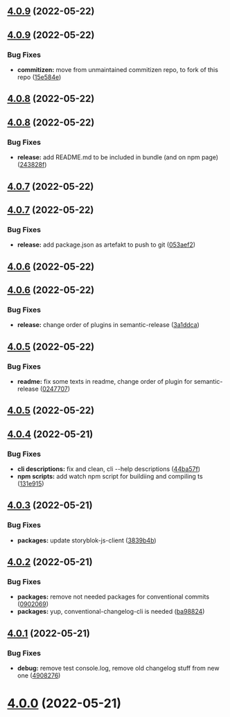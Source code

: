 ## [4.0.9](https://github.com/sb-mig/sb-mig/compare/v4.0.8...v4.0.9) (2022-05-22)




## [4.0.9](https://github.com/sb-mig/sb-mig/compare/v4.0.8...v4.0.9) (2022-05-22)


### Bug Fixes

* **commitizen:** move from unmaintained commitizen repo, to fork of this repo ([15e584e](https://github.com/sb-mig/sb-mig/commit/15e584e66bd1516f16ee784081afe6ab7474ad02))

## [4.0.8](https://github.com/sb-mig/sb-mig/compare/v4.0.7...v4.0.8) (2022-05-22)




## [4.0.8](https://github.com/sb-mig/sb-mig/compare/v4.0.7...v4.0.8) (2022-05-22)


### Bug Fixes

* **release:** add README.md to be included in bundle (and on npm page) ([243828f](https://github.com/sb-mig/sb-mig/commit/243828f23716a95a3437cbe079633ee222ca3423))

## [4.0.7](https://github.com/sb-mig/sb-mig/compare/v4.0.6...v4.0.7) (2022-05-22)




## [4.0.7](https://github.com/sb-mig/sb-mig/compare/v4.0.6...v4.0.7) (2022-05-22)


### Bug Fixes

* **release:** add package.json as artefakt to push to git ([053aef2](https://github.com/sb-mig/sb-mig/commit/053aef2ed7a3a9a9a55dc740806f2de745e6f324))

## [4.0.6](https://github.com/sb-mig/sb-mig/compare/v4.0.5...v4.0.6) (2022-05-22)




## [4.0.6](https://github.com/sb-mig/sb-mig/compare/v4.0.5...v4.0.6) (2022-05-22)


### Bug Fixes

* **release:** change order of plugins in semantic-release ([3a1ddca](https://github.com/sb-mig/sb-mig/commit/3a1ddcac8cc7ea11d22910559762874d8f3d53c2))

## [4.0.5](https://github.com/sb-mig/sb-mig/compare/v4.0.4...v4.0.5) (2022-05-22)


### Bug Fixes

* **readme:** fix some texts in readme, change order of plugin for semantic-release ([0247707](https://github.com/sb-mig/sb-mig/commit/02477075caa2741a21b36aaabf038d3f2dfdc231))

## [4.0.5](https://github.com/sb-mig/sb-mig/compare/v4.0.4...v4.0.5) (2022-05-22)




## [4.0.4](https://github.com/sb-mig/sb-mig/compare/v4.0.3...v4.0.4) (2022-05-21)


### Bug Fixes

* **cli descriptions:** fix and clean, cli --help descriptions ([44ba57f](https://github.com/sb-mig/sb-mig/commit/44ba57f359e57e312ef78394aa905316dbe25b7e))
* **npm scripts:** add watch npm script for buildiing and compiling ts ([131e915](https://github.com/sb-mig/sb-mig/commit/131e9158d58d664977a8057539f1a8114e35e743))

## [4.0.3](https://github.com/sb-mig/sb-mig/compare/v4.0.2...v4.0.3) (2022-05-21)


### Bug Fixes

* **packages:** update storyblok-js-client ([3839b4b](https://github.com/sb-mig/sb-mig/commit/3839b4bc19ce2196135c3d6c52c6d14c229b5ac7))


## [4.0.2](https://github.com/sb-mig/sb-mig/compare/v4.0.1...v4.0.2) (2022-05-21)


### Bug Fixes

* **packages:** remove not needed packages for conventional commits ([0902069](https://github.com/sb-mig/sb-mig/commit/090206966be145dbb40c1302f0605a6fd321c013))
* **packages:** yup, conventional-changelog-cli is needed ([ba98824](https://github.com/sb-mig/sb-mig/commit/ba98824500fb726606b80a39bd3303a625c47618))


## [4.0.1](https://github.com/sb-mig/sb-mig/compare/v4.0.0...v4.0.1) (2022-05-21)


### Bug Fixes

* **debug:** remove test console.log, remove old changelog stuff from new one ([4908276](https://github.com/sb-mig/sb-mig/commit/49082760ea8a563e0196c37d4773cd42baf7ab41))

# [4.0.0](https://github.com/sb-mig/sb-mig/compare/v3.0.2...v4.0.0) (2022-05-21)
